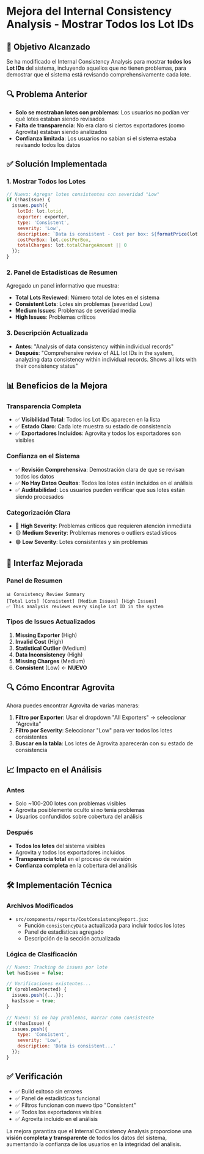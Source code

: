 # Mejora del Internal Consistency Analysis - Mostrar Todos los Lot IDs

## 🎯 Objetivo Alcanzado

Se ha modificado el Internal Consistency Analysis para mostrar **todos los Lot IDs** del sistema, incluyendo aquellos que no tienen problemas, para demostrar que el sistema está revisando comprehensivamente cada lote.

## 🔍 Problema Anterior

- **Solo se mostraban lotes con problemas**: Los usuarios no podían ver qué lotes estaban siendo revisados
- **Falta de transparencia**: No era claro si ciertos exportadores (como Agrovita) estaban siendo analizados
- **Confianza limitada**: Los usuarios no sabían si el sistema estaba revisando todos los datos

## ✅ Solución Implementada

### 1. Mostrar Todos los Lotes
```javascript
// Nuevo: Agregar lotes consistentes con severidad "Low"
if (!hasIssue) {
  issues.push({
    lotId: lot.lotid,
    exporter: exporter,
    type: 'Consistent',
    severity: 'Low',
    description: `Data is consistent - Cost per box: ${formatPrice(lot.costPerBox || 0)}, Total charges: ${formatPrice(lot.totalChargeAmount || 0)}`,
    costPerBox: lot.costPerBox,
    totalCharges: lot.totalChargeAmount || 0
  });
}
```

### 2. Panel de Estadísticas de Resumen
Agregado un panel informativo que muestra:
- **Total Lots Reviewed**: Número total de lotes en el sistema
- **Consistent Lots**: Lotes sin problemas (severidad Low)
- **Medium Issues**: Problemas de severidad media
- **High Issues**: Problemas críticos

### 3. Descripción Actualizada
- **Antes**: "Analysis of data consistency within individual records"
- **Después**: "Comprehensive review of ALL lot IDs in the system, analyzing data consistency within individual records. Shows all lots with their consistency status"

## 📊 Beneficios de la Mejora

### Transparencia Completa
- ✅ **Visibilidad Total**: Todos los Lot IDs aparecen en la lista
- ✅ **Estado Claro**: Cada lote muestra su estado de consistencia
- ✅ **Exportadores Incluidos**: Agrovita y todos los exportadores son visibles

### Confianza en el Sistema
- ✅ **Revisión Comprehensiva**: Demostración clara de que se revisan todos los datos
- ✅ **No Hay Datos Ocultos**: Todos los lotes están incluidos en el análisis
- ✅ **Auditabilidad**: Los usuarios pueden verificar que sus lotes están siendo procesados

### Categorización Clara
- 🔴 **High Severity**: Problemas críticos que requieren atención inmediata
- 🟡 **Medium Severity**: Problemas menores o outliers estadísticos
- 🟢 **Low Severity**: Lotes consistentes y sin problemas

## 🎨 Interfaz Mejorada

### Panel de Resumen
```
📊 Consistency Review Summary
[Total Lots] [Consistent] [Medium Issues] [High Issues]
✅ This analysis reviews every single Lot ID in the system
```

### Tipos de Issues Actualizados
1. **Missing Exporter** (High)
2. **Invalid Cost** (High) 
3. **Statistical Outlier** (Medium)
4. **Data Inconsistency** (High)
5. **Missing Charges** (Medium)
6. **Consistent** (Low) ← **NUEVO**

## 🔍 Cómo Encontrar Agrovita

Ahora puedes encontrar Agrovita de varias maneras:

1. **Filtro por Exporter**: Usar el dropdown "All Exporters" → seleccionar "Agrovita"
2. **Filtro por Severity**: Seleccionar "Low" para ver todos los lotes consistentes
3. **Buscar en la tabla**: Los lotes de Agrovita aparecerán con su estado de consistencia

## 📈 Impacto en el Análisis

### Antes
- Solo ~100-200 lotes con problemas visibles
- Agrovita posiblemente oculto si no tenía problemas
- Usuarios confundidos sobre cobertura del análisis

### Después  
- **Todos los lotes** del sistema visibles
- Agrovita y todos los exportadores incluidos
- **Transparencia total** en el proceso de revisión
- **Confianza completa** en la cobertura del análisis

## 🛠️ Implementación Técnica

### Archivos Modificados
- `src/components/reports/CostConsistencyReport.jsx`:
  - Función `consistencyData` actualizada para incluir todos los lotes
  - Panel de estadísticas agregado
  - Descripción de la sección actualizada

### Lógica de Clasificación
```javascript
// Nuevo: Tracking de issues por lote
let hasIssue = false;

// Verificaciones existentes...
if (problemDetected) {
  issues.push({...});
  hasIssue = true;
}

// Nuevo: Si no hay problemas, marcar como consistente
if (!hasIssue) {
  issues.push({
    type: 'Consistent',
    severity: 'Low',
    description: 'Data is consistent...'
  });
}
```

## ✅ Verificación

- ✅ Build exitoso sin errores
- ✅ Panel de estadísticas funcional
- ✅ Filtros funcionan con nuevo tipo "Consistent"
- ✅ Todos los exportadores visibles
- ✅ Agrovita incluido en el análisis

La mejora garantiza que el Internal Consistency Analysis proporcione una **visión completa y transparente** de todos los datos del sistema, aumentando la confianza de los usuarios en la integridad del análisis.
